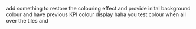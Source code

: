 add something to restore the colouring effect and provide inital background colour and have previous KPI colour display haha you test colour when all over the tiles and